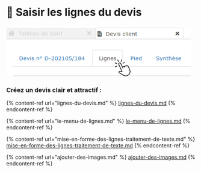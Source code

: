 # 📎 Saisir les lignes du devis

![](../../../../.gitbook/assets/screenshot-107a-.png)



### Créez un devis clair et attractif :



{% content-ref url="lignes-du-devis.md" %}
[lignes-du-devis.md](lignes-du-devis.md)
{% endcontent-ref %}

{% content-ref url="le-menu-de-lignes.md" %}
[le-menu-de-lignes.md](le-menu-de-lignes.md)
{% endcontent-ref %}

{% content-ref url="mise-en-forme-des-lignes-traitement-de-texte.md" %}
[mise-en-forme-des-lignes-traitement-de-texte.md](mise-en-forme-des-lignes-traitement-de-texte.md)
{% endcontent-ref %}

{% content-ref url="ajouter-des-images.md" %}
[ajouter-des-images.md](ajouter-des-images.md)
{% endcontent-ref %}

